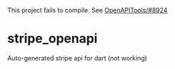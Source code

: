 This project fails to compile. See [OpenAPITools/#8924](https://github.com/OpenAPITools/openapi-generator/issues/8924)

# stripe_openapi


Auto-generated stripe api for dart (not working)
